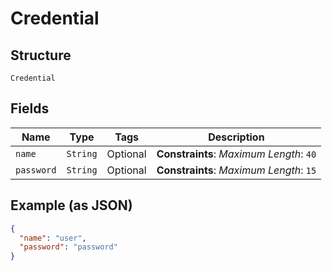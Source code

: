 
# Credential

## Structure

`Credential`

## Fields

| Name | Type | Tags | Description |
|  --- | --- | --- | --- |
| `name` | `String` | Optional | **Constraints**: *Maximum Length*: `40` |
| `password` | `String` | Optional | **Constraints**: *Maximum Length*: `15` |

## Example (as JSON)

```json
{
  "name": "user",
  "password": "password"
}
```


